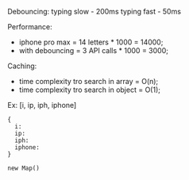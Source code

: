 Debouncing:
  typing slow - 200ms
  typing fast - 50ms

Performance:
  - iphone pro max = 14 letters * 1000 = 14000;
  - with debouncing = 3 API calls * 1000 = 3000;


Caching:
  - time complexity tro search in array = O(n); 
  - time complexity tro search in object = O(1);

   Ex:
    [i, ip, iph, iphone]

    {
      i:
      ip:
      iph:
      iphone:
    } 

    new Map()
